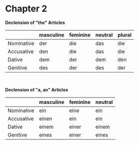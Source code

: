 # Chapter 2

**Declension of "the" Articles** <br />

|           | masculine|feminine | neutral |  plural |
|-----------|----------|---------|---------|---------|
| Nominative|    der   |   die   |  das    |  die    |
| Accusative|    den   |   die   |  das    |  die    |
| Dative    |    dem   |   der   |  dem    |  den    |
| Genitive  |    des   |   der   |  des    |  der    |

<br />


**Declension of "a, an" Articles** <br />

|           | masculine| feminine| neutral|
|-----------|----------|---------|--------|
| Nominative| ein      | eine    | ein    |
| Accusative| einen    | ein     | ein    |
| Dative    | einem    | einer   | einem  |
| Genitive  | eines    | einer   | eines  |



